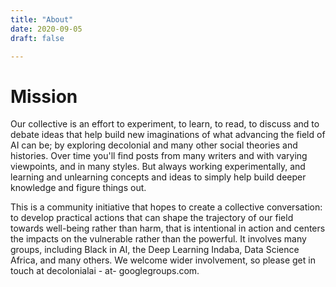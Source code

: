 ```yaml
---
title: "About"
date: 2020-09-05
draft: false

---
```


# Mission

Our collective is an effort to experiment, to learn, to read, to discuss and to debate ideas that help build new imaginations of what advancing the field of AI can be; by exploring decolonial and many other social theories and histories. Over time you'll find posts from many writers and with varying viewpoints, and in many styles. But always working experimentally, and learning and unlearning concepts and ideas to simply help build deeper knowledge and figure things out. 

This is a community initiative that hopes to create a collective conversation: to develop practical actions that can shape the trajectory of our field towards well-being rather than harm,  that is intentional in action and centers the impacts on the vulnerable rather than the powerful. It involves many groups, including Black in AI, the Deep Learning Indaba, Data Science Africa, and many others. We welcome wider involvement, so please get in touch at decolonialai - at- googlegroups.com.
